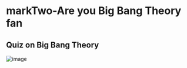 # markTwo-Are you Big Bang Theory fan

## Quiz on Big Bang Theory

![image](https://user-images.githubusercontent.com/61556757/134082951-b14a3247-936f-49d0-b150-526f1e24001b.png)

